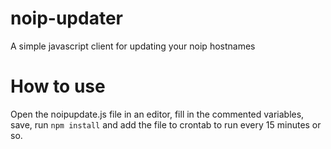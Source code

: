# noip-updater
A simple javascript client for updating your noip hostnames

# How to use
Open the noipupdate.js file in an editor, fill in the commented variables, save, run `npm install` and add the file to crontab to run every 15 minutes or so.
